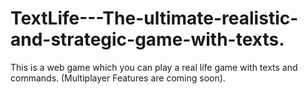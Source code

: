 # TextLife---The-ultimate-realistic-and-strategic-game-with-texts.
This is a web game which you can play a real life game with texts and commands. (Multiplayer Features are coming soon).
